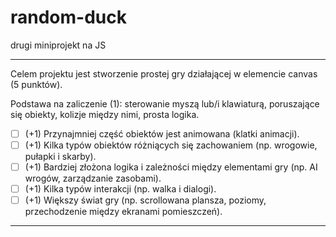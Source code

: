 # random-duck
drugi miniprojekt na JS
___________________
Celem projektu jest stworzenie prostej gry działającej w elemencie canvas (5 punktów).

Podstawa na zaliczenie (1): sterowanie myszą lub/i klawiaturą, poruszające się obiekty, kolizje między nimi, prosta logika.
 - [ ] (+1) Przynajmniej część obiektów jest animowana (klatki animacji).
 - [ ] (+1) Kilka typów obiektów różniących się zachowaniem (np. wrogowie, pułapki i skarby).
 - [ ] (+1) Bardziej złożona logika i zależności między elementami gry (np. AI wrogów, zarządzanie zasobami).
 - [ ] (+1) Kilka typów interakcji (np. walka i dialogi).
 - [ ] (+1) Większy świat gry (np. scrollowana plansza, poziomy, przechodzenie między ekranami pomieszczeń).
 ________________
